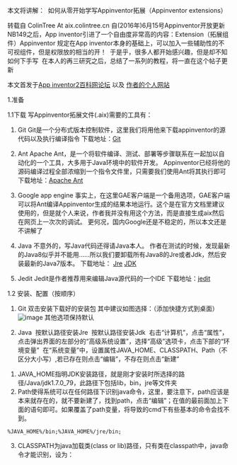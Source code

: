 本文将讲解： 
如何从零开始学写Appinventor拓展（Appinventor extensions）

转载自 ColinTree At aix.colintree.cn
自(2016年)6月15号Appinventor开放更新NB149之后，App inventor引进了一个自由度非常高的内容：Extension（拓展组件）Appinventor 规定在App inventor本身的基础上，可以加入一些辅助性的不可视组件，但是权限放的相当的开！ 
于是乎，很多人都开始感兴趣，但是却不知如何下手写 
在本人的再三研究之后，总结了一系列的教程，将一直在这个帖子更新 

本文首发于[App inventor2百科网论坛](http://www.yzzyz.cn/bsb/) 以及 [作者的个人网站](aix.colintree.cn)

1.准备 

   1.1下载 
写Appinventor拓展文件(.aix)需要的工具有：

   1. Git 
Git是一个分布式版本控制软件，这里我们将用他来下载appinventor的源代码以及执行编译指令 
下载地址：[Git](https://git-scm.com/downloads)

   2. Ant 
Apache Ant，是一个将软件编译、测试、部署等步骤联系在一起加以自动化的一个工具，大多用于Java环境中的软件开发。 
Appinventor已经将他的源码编译过程全部浓缩到一个指令文件里，只需要我们使用Ant将其执行即可 
下载地址：[Apache Ant](https://ant.apache.org/bindownload.cgi)

   3. Google app engine 
事实上，在这里GAE客户端是一个备用选项，GAE客户端可以将Ant编译Appinventor生成的结果本地运行。这个是在官方文档里建议使用的，但是就个人来说，作者我并没有用这个方法，而是直接生成aix然后在网页上一次次的调试。 
更何况，国内Google还是不稳定的，所以本文还是不讲解了

   4. Java 
不意外的，写Java代码还得请Java本人。 
作者在测试的时候，发现最新的Java8似乎并不能用……所以我们要卸载所有Java8的Jre或者Jdk，然后安装最新的Java7版本。 
下载地址： [Jre](http://www.oracle.com/technetwork/cn/java/javase/downloads/jre7-downloads-1880261.html)   [JDK](http://www.oracle.com/technetwork/cn/java/javase/downloads/jdk7-downloads-1880260.html)

   5. Jedit 
Jedit是作者推荐用来编辑Java源代码的一个IDE 
下载地址：[jedit](http://www.jedit.org/index.php?page=download)

1.2 安装、配置（按顺序） 
1. Git 
双击安装下载好的安装包 
其中建议如图选择：（添加快捷方式到桌面） 
![image](http://extensions.sinacloud.net/ArticlePics/HowToWriteAIX/2-image002.jpg "pic")
其他选项保持默认

2. Java 
按默认路径安装Jre 
按默认路径安装Jdk 
右击“计算机”，点击“属性”，点击弹出界面的左部分的“高级系统设置”，选择“高级”选项卡，点击下部的“环境变量” 
在“系统变量”中，设置属性JAVA_HOME、CLASSPATH、Path（不区分大小写）,若已存在则点击“编辑”，不存在则点击“新建” 
1)	JAVA_HOME指明JDK安装路径，就是刚才安装时所选择的路径/Java/jdk1.7.0_79，此路径下包括lib，bin，jre等文件夹 
2)	Path使得系统可以在任何路径下识别java命令，这里，要注意下，path应该是本来就存在的，就不要新建了，找到path，点击“编辑”；在值的最前面加上下面的语句即可。如果覆盖了path变量，将导致的cmd下有些基本的命令会找不到。 
```
%JAVA_HOME%/bin;%JAVA_HOME%/jre/bin;
```

3)	CLASSPATH为java加载类(class or lib)路径，只有类在classpath中，java命令才能识别，设为： 



